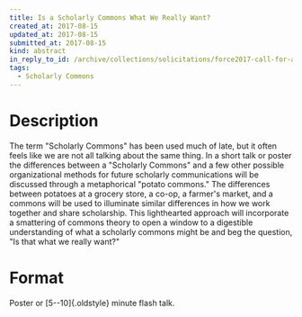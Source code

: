 ```yaml
---
title: Is a Scholarly Commons What We Really Want?
created_at: 2017-08-15
updated_at: 2017-08-15
submitted_at: 2017-08-15
kind: abstract
in_reply_to_id: /archive/collections/solicitations/force2017-call-for-abstracts.warc.gz
tags:
  - Scholarly Commons
---
```


# Description

The term "Scholarly Commons" has been used much of late, but it often feels
like we are not all talking about the same thing. In a short talk or poster the
differences between a "Scholarly Commons" and a few other possible
organizational methods for future scholarly communications will be discussed
through a metaphorical "potato commons." The differences between potatoes at a
grocery store, a co-op, a farmer's market, and a commons will be used to
illuminate similar differences in how we work together and share scholarship.
This lighthearted approach will incorporate a smattering of commons theory to
open a window to a digestible understanding of what a scholarly commons might
be and beg the question, "Is that what we really want?"

# Format

Poster or [5--10]{.oldstyle} minute flash talk.
